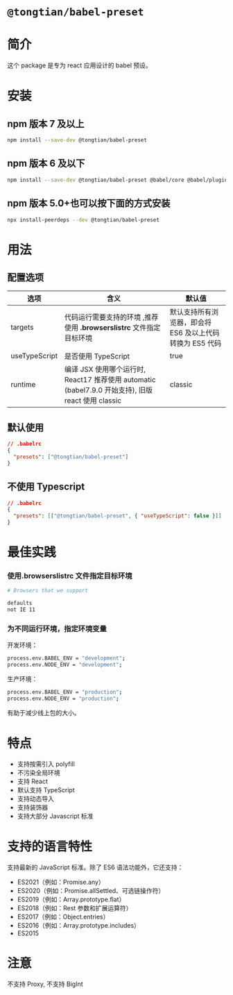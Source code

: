 # `@tongtian/babel-preset`

# 简介

这个 package 是专为 react 应用设计的 babel 预设。

# 安装

## npm 版本 7 及以上

```sh
npm install --save-dev @tongtian/babel-preset
```

## npm 版本 6 及以下

```sh
npm install --save-dev @tongtian/babel-preset @babel/core @babel/plugin-proposal-class-properties @babel/plugin-proposal-decorators @babel/plugin-transform-runtime @babel/preset-env @babel/preset-react @babel/preset-typescript @babel/runtime @babel/runtime-corejs3 core-js
```

## npm 版本 5.0+也可以按下面的方式安装

```sh
npx install-peerdeps --dev @tongtian/babel-preset
```

# 用法

## 配置选项

| 选项          | 含义                                                                                               | 默认值                                                   |
| ------------- | -------------------------------------------------------------------------------------------------- | -------------------------------------------------------- |
| targets       | 代码运行需要支持的环境 ,推荐使用 **.browserslistrc** 文件指定目标环境                              | 默认支持所有浏览器，即会将 ES6 及以上代码转换为 ES5 代码 |
| useTypeScript | 是否使用 TypeScript                                                                                | true                                                     |
| runtime       | 编译 JSX 使用哪个运行时, React17 推荐使用 automatic (babel7.9.0 开始支持), 旧版 react 使用 classic | classic                                                  |

## 默认使用

```json
// .babelrc
{
  "presets": ["@tongtian/babel-preset"]
}
```

## 不使用 Typescript

```json
// .babelrc
{
  "presets": [["@tongtian/babel-preset", { "useTypeScript": false }]]
}
```

# 最佳实践

### 使用.browserslistrc 文件指定目标环境

```bash
# Browsers that we support

defaults
not IE 11
```

### 为不同运行环境，指定环境变量

开发环境：

```sh
process.env.BABEL_ENV = "development";
process.env.NODE_ENV = "development";
```

生产环境：

```sh
process.env.BABEL_ENV = "production";
process.env.NODE_ENV = "production";
```

有助于减少线上包的大小。

# 特点

- 支持按需引入 polyfill
- 不污染全局环境
- 支持 React
- 默认支持 TypeScript
- 支持动态导入
- 支持装饰器
- 支持大部分 Javascript 标准

# 支持的语言特性

支持最新的 JavaScript 标准。除了 ES6 语法功能外，它还支持：

- ES2021（例如：Promise.any）
- ES2020（例如：Promise.allSettled、可选链操作符）
- ES2019（例如：Array.prototype.flat）
- ES2018（例如：Rest 参数和扩展运算符）
- ES2017（例如：Object.entries）
- ES2016（例如：Array.prototype.includes）
- ES2015

# 注意

不支持 Proxy, 不支持 BigInt
